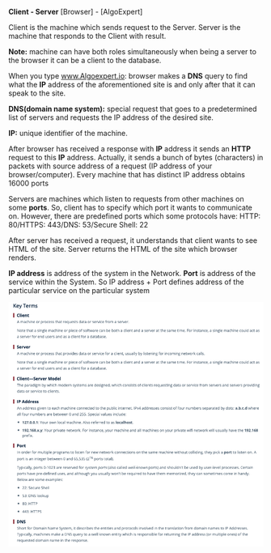 **Client - Server**
[Browser] - [AlgoExpert]

Client is the machine which sends request to the Server. Server is the machine that responds to the Client with result.

**Note:** machine can have both roles simultaneously when being a server to the browser it can be a client to the database.

When you type www.Algoexpert.io: browser makes a **DNS** query to find what the **IP** address of the aforementioned site is and only after that it can speak to the site.
 
**DNS(domain name system):** special request that goes to a predetermined list of servers and requests the IP address of the desired site.  

**IP:** unique identifier of the machine.

After browser has received a response with **IP** address it sends an **HTTP** request to this **IP** address. Actually, it sends a bunch of bytes (characters) in packets with source address of a request (IP address of your browser/computer). 
Every machine that has distinct IP address obtains 16000 ports

Servers are machines which listen to requests from other machines on some **ports**. So, client has to specify which port it wants to communicate on. 
However, there are predefined ports which some protocols have:
HTTP: 80/HTTPS: 443/DNS: 53/Secure Shell: 22

After server has received a request, it understands that client wants to see HTML of the site.
Server returns the HTML of the site which browser renders.

**IP address** is address of the system in the Network.
**Port** is address of the service within the System.
So IP address + Port defines address of the particular service on the particular system

![Alt text](ImageRepo/Client_Server_first.png?raw=true)
